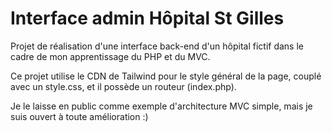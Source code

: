 # Interface admin Hôpital St Gilles
Projet de réalisation d'une interface back-end d'un hôpital fictif dans le cadre de mon apprentissage du PHP et du MVC.

Ce projet utilise le CDN de Tailwind pour le style général de la page, couplé avec un style.css, et il possède un routeur (index.php).

Je le laisse en public comme exemple d'architecture MVC simple, mais je suis ouvert à toute amélioration :)
